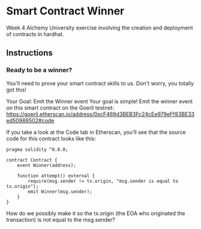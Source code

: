 # Smart Contract Winner
Week 4 Alchemy University exercise involving the creation and deployment of contracts in hardhat.

## Instructions
### Ready to be a winner?
You'll need to prove your smart contract skills to us. Don't worry, you totally got this! 

 Your Goal: Emit the Winner event
Your goal is simple! Emit the winner event on this smart contract on the Goerli testnet: https://goerli.etherscan.io/address/0xcF469d3BEB3Fc24cEe979eFf83BE33ed50988502#code

If you take a look at the Code tab in Etherscan, you'll see that the source code for this contract looks like this:

```solidity// SPDX-License-Identifier: Unlicense
pragma solidity ^0.8.0;

contract Contract {
    event Winner(address);

    function attempt() external {
        require(msg.sender != tx.origin, "msg.sender is equal to tx.origin");
        emit Winner(msg.sender);
    }
}
```
How do we possibly make it so the tx.origin (the EOA who originated the transaction) is not equal to the msg.sender? 

